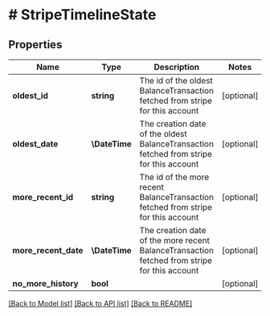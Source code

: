 # # StripeTimelineState

## Properties

Name | Type | Description | Notes
------------ | ------------- | ------------- | -------------
**oldest_id** | **string** | The id of the oldest BalanceTransaction fetched from stripe for this account | [optional]
**oldest_date** | **\DateTime** | The creation date of the oldest BalanceTransaction fetched from stripe for this account | [optional]
**more_recent_id** | **string** | The id of the more recent BalanceTransaction fetched from stripe for this account | [optional]
**more_recent_date** | **\DateTime** | The creation date of the more recent BalanceTransaction fetched from stripe for this account | [optional]
**no_more_history** | **bool** |  | [optional]

[[Back to Model list]](../../README.md#models) [[Back to API list]](../../README.md#endpoints) [[Back to README]](../../README.md)
